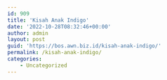 ```yaml
---
id: 909
title: 'Kisah Anak Indigo'
date: '2022-10-28T08:32:46+00:00'
author: admin
layout: post
guid: 'https://bos.awn.biz.id/kisah-anak-indigo/'
permalink: /kisah-anak-indigo/
categories:
    - Uncategorized
---
```


